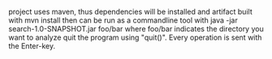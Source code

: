 project uses maven, thus dependencies will be installed and artifact built with
mvn install
then can be run as a commandline tool with
java -jar search-1.0-SNAPSHOT.jar foo/bar
where foo/bar indicates the directory you want to analyze
quit the program using "quit()". Every operation is sent with the Enter-key.